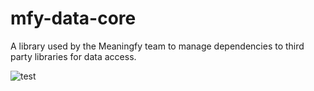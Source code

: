 # mfy-data-core
A library used by the Meaningfy team to manage dependencies to third party libraries for data access.

![test](https://github.com/meaningfy-ws/sem-covid/actions/workflows/run_unit_tests.yml/badge.svg?event=pull_request)

